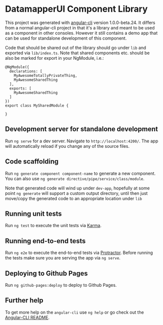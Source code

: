 # DatamapperUI Component Library

This project was generated with [angular-cli](https://github.com/angular/angular-cli) version 1.0.0-beta.24.  It differs from a normal angular-cli project in that it's a library and meant to be used as a component in other consoles.  However it still contains a demo app that can be used for standalone development of this component.

Code that should be shared out of the library should go under `lib` and exported via `lib/index.ts`.  Note that shared components etc. should be also be marked for export in your NgModule, i.e.:

```
@NgModule({
  declarations: [
    MyAwesomeTotallyPrivateThing,
    MyAwesomeSharedThing
  ],
  exports: [
    MyAwesomeSharedThing
  ]
})
export class MySharedModule {

}
```

## Development server for standalone development
Run `ng serve` for a dev server. Navigate to `http://localhost:4200/`. The app will automatically reload if you change any of the source files.

## Code scaffolding
Run `ng generate component component-name` to generate a new component. You can also use `ng generate directive/pipe/service/class/module`.

Note that generated code will wind up under `dev-app`, hopefully at some point `ng generate` will support a custom output directory, until then just move/copy the generated code to an appropriate location under `lib`

## Running unit tests
Run `ng test` to execute the unit tests via [Karma](https://karma-runner.github.io).

## Running end-to-end tests
Run `ng e2e` to execute the end-to-end tests via [Protractor](http://www.protractortest.org/).
Before running the tests make sure you are serving the app via `ng serve`.

## Deploying to Github Pages
Run `ng github-pages:deploy` to deploy to Github Pages.

## Further help
To get more help on the `angular-cli` use `ng help` or go check out the [Angular-CLI README](https://github.com/angular/angular-cli/blob/master/README.md).
